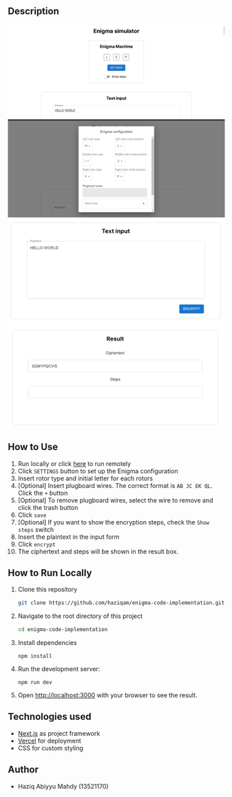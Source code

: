## Description

<img src='public/img/Picture1.png'/>
<img src='public/img//Picture2.png'/>
<img src='public/img//Picture3.png'/>
<img src='public/img//Picture4.png'/>

## How to Use

1. Run locally or click [here]() to run remotely
2. Click `SETTINGS` button to set up the Enigma configuration
3. Insert rotor type and initial letter for each rotors
4. [Optional] Insert plugboard wires. The correct format is `AB JC EK QL`. Click the `+` button
5. [Optional] To remove plugboard wires, select the wire to remove and click the trash button
6. Click `save`
7. [Optional] If you want to show the encryption steps, check the `Show steps` switch
8. Insert the plaintext in the input form
9. Click `encrypt`
10. The ciphertext and steps will be shown in the result box.

## How to Run Locally

1. Clone this repository

   ```bash
   git clone https://github.com/haziqam/enigma-code-implementation.git
   ```

2. Navigate to the root directory of this project

   ```bash
   cd enigma-code-implementation
   ```

3. Install dependencies

   ```
   npm install
   ```

4. Run the development server:

   ```
   npm run dev
   ```

5. Open [http://localhost:3000](http://localhost:3000) with your browser to see the result.

## Technologies used

- [Next.js](https://nextjs.org/) as project framework
- [Vercel](https://vercel.com/) for deployment
- CSS for custom styling

## Author

- Haziq Abiyyu Mahdy (13521170)
